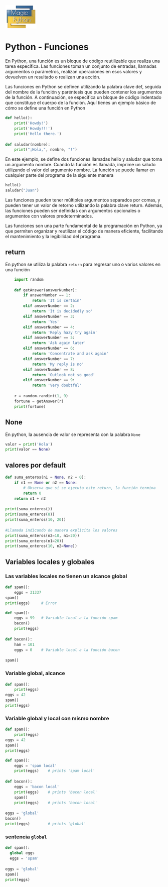<img src="../../images/LogoMagicPython.png" width="100">

# Python - Funciones

En Python, una función es un bloque de código reutilizable que realiza una tarea específica. Las funciones toman un conjunto de entradas, llamadas argumentos o parámetros, realizan operaciones en esos valores y devuelven un resultado o realizan una acción.

Las funciones en Python se definen utilizando la palabra clave def, seguida del nombre de la función y paréntesis que pueden contener los argumentos de la función. A continuación, se especifica un bloque de código indentado que constituye el cuerpo de la función. Aquí tienes un ejemplo básico de cómo se define una función en Python


```python
def hello():
    print('Howdy!')
    print('Howdy!!!')
    print('Hello there.')

def saludar(nombre):
    print("¡Hola,", nombre, "!")
```
En este ejemplo, se define dos funciones llamadas hello y saludar que toma un argumento nombre. Cuando la función es llamada, imprime un saludo utilizando el valor del argumento nombre. La función se puede llamar en cualquier parte del programa de la siguiente manera

```python
hello()
saludar("Juan")
```

Las funciones pueden tener múltiples argumentos separados por comas, y pueden tener un valor de retorno utilizando la palabra clave return. Además, las funciones pueden ser definidas con argumentos opcionales o argumentos con valores predeterminados.

Las funciones son una parte fundamental de la programación en Python, ya que permiten organizar y reutilizar el código de manera eficiente, facilitando el mantenimiento y la legibilidad del programa.

## return 
En python se utiliza la palabra `return` para regresar uno o varios valores en una función 

```python
    import random

    def getAnswer(answerNumber):
        if answerNumber == 1:
            return 'It is certain'
        elif answerNumber == 2:
            return 'It is decidedly so'
        elif answerNumber == 3:
            return 'Yes'
        elif answerNumber == 4:
            return 'Reply hazy try again'
        elif answerNumber == 5:
            return 'Ask again later'
        elif answerNumber == 6:
            return 'Concentrate and ask again'
        elif answerNumber == 7:
            return 'My reply is no'
        elif answerNumber == 8:
            return 'Outlook not so good'
        elif answerNumber == 9:
            return 'Very doubtful'
    
    r = random.randint(1, 9)
    fortune = getAnswer(r)
    print(fortune)
```

## None
En python, la ausencia de valor se representa con la palabra `None`

```python
valor = print('Hola')
print(valor == None)
```
## valores por default

```python
def suma_enteros(n1 = None, n2 = 0):    
    if n1 == None or n2 == None:
        # Observa que si se ejecuta este return, la función termina
        return 0
    return n1 + n2

print(suma_enteros())
print(suma_enteros(8)) 
print(suma_enteros(10, 20)) 

#Llamada indicando de manera explicita los valores
print(suma_enteros(n2=10, n1=20))
print(suma_enteros(n1=20))
print(suma_enteros(10, n2=None))
```

## Variables locales y globales
### Las variables locales no tienen un alcance global

```python
def spam():
    eggs = 31337
spam()
print(eggs)     # Error
```

```python
def spam():
    eggs = 99   # Variable local a la función spam 
    bacon()
    print(eggs)

def bacon():
    ham = 101
    eggs = 0    # Variable local a la función bacon

spam()
```

### Variable global, alcance

```python
def spam():
    print(eggs)
eggs = 42
spam()
print(eggs)
```
### Variable global y local con mismo nombre 

```python
def spam():
    print(eggs)
eggs = 42
spam()
print(eggs)
```

```python
def spam():
    eggs = 'spam local'
    print(eggs)    # prints 'spam local'

def bacon():
    eggs = 'bacon local'
    print(eggs)    # prints 'bacon local'
    spam()
    print(eggs)    # prints 'bacon local'

eggs = 'global'
bacon()
print(eggs)        # prints 'global'
```


### sentencia `global`

```python
def spam():
  global eggs
  eggs = 'spam'

eggs = 'global'
spam()
print(eggs)
``` 